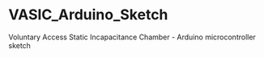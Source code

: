 # VASIC_Arduino_Sketch
Voluntary Access Static Incapacitance Chamber - Arduino microcontroller sketch
